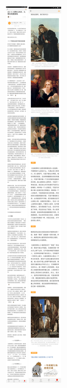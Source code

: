 ![](../../images/2017年08月/XY0824在熟人社会，人情比钱更值钱.png)
![](../../images/2017年08月/XY0824在熟人社会，人情比钱更值钱2.png)
